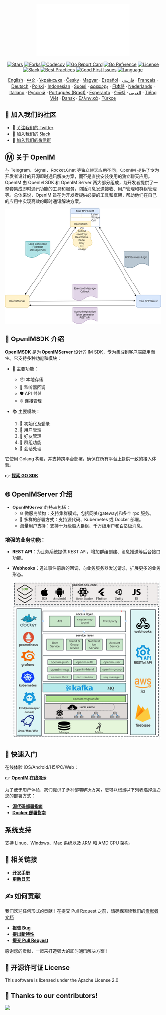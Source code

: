 <p align="center">
    <a href="https://openim.io">
        <img src="./assets/logo-gif/openim-logo.gif" width="60%" height="30%"/>
    </a>
</p>

<div align="center">

[![Stars](https://img.shields.io/github/stars/openimsdk/open-im-server?style=for-the-badge&logo=github&colorB=ff69b4)](https://github.com/openimsdk/open-im-server/stargazers)
[![Forks](https://img.shields.io/github/forks/openimsdk/open-im-server?style=for-the-badge&logo=github&colorB=blue)](https://github.com/openimsdk/open-im-server/network/members)
[![Codecov](https://img.shields.io/codecov/c/github/openimsdk/open-im-server?style=for-the-badge&logo=codecov&colorB=orange)](https://app.codecov.io/gh/openimsdk/open-im-server)
[![Go Report Card](https://goreportcard.com/badge/github.com/openimsdk/open-im-server?style=for-the-badge)](https://goreportcard.com/report/github.com/openimsdk/open-im-server)
[![Go Reference](https://img.shields.io/badge/Go%20Reference-blue.svg?style=for-the-badge&logo=go&logoColor=white)](https://pkg.go.dev/github.com/openimsdk/open-im-server/v3)
[![License](https://img.shields.io/badge/license-Apache--2.0-green?style=for-the-badge)](https://github.com/openimsdk/open-im-server/blob/main/LICENSE)
[![Slack](https://img.shields.io/badge/Slack-500%2B-blueviolet?style=for-the-badge&logo=slack&logoColor=white)](https://join.slack.com/t/openimsdk/shared_invite/zt-2ijy1ys1f-O0aEDCr7ExRZ7mwsHAVg9A)
[![Best Practices](https://img.shields.io/badge/Best%20Practices-purple?style=for-the-badge)](https://www.bestpractices.dev/projects/8045)
[![Good First Issues](https://img.shields.io/github/issues/openimsdk/open-im-server/good%20first%20issue?style=for-the-badge&logo=github)](https://github.com/openimsdk/open-im-server/issues?q=is%3Aissue+is%3Aopen+sort%3Aupdated-desc+label%3A%22good+first+issue%22)
[![Language](https://img.shields.io/badge/Language-Go-blue.svg?style=for-the-badge&logo=go&logoColor=white)](https://golang.org/)

<p align="center">
  <a href="./README.md">English</a> · 
  <a href="./README_zh_CN.md">中文</a> · 
  <a href="./docs/readme/README_uk.md">Українська</a> · 
  <a href="./docs/readme/README_cs.md">Česky</a> · 
  <a href="./docs/readme/README_hu.md">Magyar</a> · 
  <a href="./docs/readme/README_es.md">Español</a> · 
  <a href="./docs/readme/README_fa.md">فارسی</a> · 
  <a href="./docs/readme/README_fr.md">Français</a> · 
  <a href="./docs/readme/README_de.md">Deutsch</a> · 
  <a href="./docs/readme/README_pl.md">Polski</a> · 
  <a href="./docs/readme/README_id.md">Indonesian</a> · 
  <a href="./docs/readme/README_fi.md">Suomi</a> · 
  <a href="./docs/readme/README_ml.md">മലയാളം</a> · 
  <a href="./docs/readme/README_ja.md">日本語</a> · 
  <a href="./docs/readme/README_nl.md">Nederlands</a> · 
  <a href="./docs/readme/README_it.md">Italiano</a> · 
  <a href="./docs/readme/README_ru.md">Русский</a> · 
  <a href="./docs/readme/README_pt_BR.md">Português (Brasil)</a> · 
  <a href="./docs/readme/README_eo.md">Esperanto</a> · 
  <a href="./docs/readme/README_ko.md">한국어</a> · 
  <a href="./docs/readme/README_ar.md">العربي</a> · 
  <a href="./docs/readme/README_vi.md">Tiếng Việt</a> · 
  <a href="./docs/readme/README_da.md">Dansk</a> · 
  <a href="./docs/readme/README_el.md">Ελληνικά</a> · 
  <a href="./docs/readme/README_tr.md">Türkçe</a>
</p>

</div>

</p>

## :busts_in_silhouette: 加入我们的社区

- 💬 [关注我们的 Twitter](https://twitter.com/founder_im63606)
- 🚀 [加入我们的 Slack](https://join.slack.com/t/openimsdk/shared_invite/zt-2hljfom5u-9ZuzP3NfEKW~BJKbpLm0Hw)
- :eyes: [加入我们的微信群](https://openim-1253691595.cos.ap-nanjing.myqcloud.com/WechatIMG20.jpeg)

## Ⓜ️ 关于 OpenIM

与 Telegram、Signal、Rocket.Chat 等独立聊天应用不同，OpenIM 提供了专为开发者设计的开源即时通讯解决方案，而不是直接安装使用的独立聊天应用。OpenIM 由 OpenIM SDK 和 OpenIM Server 两大部分组成，为开发者提供了一整套集成即时通讯功能的工具和服务，包括消息发送接收、用户管理和群组管理等。总体来说，OpenIM 旨在为开发者提供必要的工具和框架，帮助他们在自己的应用中实现高效的即时通讯解决方案。

![App-OpenIM 关系](./docs/images/oepnim-design.png)

## 🚀 OpenIMSDK 介绍

**OpenIMSDK** 是为 **OpenIMServer** 设计的 IM SDK，专为集成到客户端应用而生。它支持多种功能和模块：

- 🌟 主要功能：

  - 📦 本地存储
  - 🔔 监听器回调
  - 🛡️ API 封装
  - 🌐 连接管理

- 📚 主要模块：
  1. 🚀 初始化及登录
  2. 👤 用户管理
  3. 👫 好友管理
  4. 🤖 群组功能
  5. 💬 会话处理

它使用 Golang 构建，并支持跨平台部署，确保在所有平台上提供一致的接入体验。

👉 **[探索 GO SDK](https://github.com/openimsdk/openim-sdk-core)**

## 🌐 OpenIMServer 介绍

- **OpenIMServer** 的特点包括：
  - 🌐 微服务架构：支持集群模式，包括网关(gateway)和多个 rpc 服务。
  - 🚀 多样的部署方式：支持源代码、Kubernetes 或 Docker 部署。
  - 海量用户支持：支持十万级超大群组，千万级用户和百亿级消息。

### 增强的业务功能：

- **REST API**：为业务系统提供 REST API，增加群组创建、消息推送等后台接口功能。

- **Webhooks**：通过事件前后的回调，向业务服务器发送请求，扩展更多的业务形态。

  ![整体架构](./docs/images/architecture-layers.png)

## :rocket: 快速入门

在线体验 iOS/Android/H5/PC/Web：

👉 **[OpenIM 在线演示](https://www.openim.io/en/commercial)**

为了便于用户体验，我们提供了多种部署解决方案，您可以根据以下列表选择适合您的部署方式：

- **[源代码部署指南](https://docs.openim.io/guides/gettingStarted/imSourceCodeDeployment)**
- **[Docker 部署指南](https://docs.openim.io/guides/gettingStarted/dockerCompose)**

## 系统支持

支持 Linux、Windows、Mac 系统以及 ARM 和 AMD CPU 架构。

## :link: 相关链接

- **[开发手册](https://docs.openim.io/)**
- **[更新日志](https://github.com/openimsdk/open-im-server/blob/main/CHANGELOG.md)**

## :writing_hand: 如何贡献

我们欢迎任何形式的贡献！在提交 Pull Request 之前，请确保阅读我们的[贡献者文档](https://github.com/openimsdk/open-im-server/blob/main/CONTRIBUTING.md)

- **[报告 Bug](https://github.com/openimsdk/open-im-server/issues/new?assignees=&labels=bug&template=bug_report.md&title=)**
- **[提出新特性](https://github.com/openimsdk/open-im-server/issues/new?assignees=&labels=enhancement&template=feature_request.md&title=)**
- **[提交 Pull Request](https://github.com/openimsdk/open-im-server/pulls)**

感谢您的贡献，一起来打造强大的即时通讯解决方案！

## :closed_book: 开源许可证 License

This software is licensed under the Apache License 2.0

## 🔮 Thanks to our contributors!

<a href="https://github.com/openimsdk/open-im-server/graphs/contributors">
  <img src="https://contrib.rocks/image?repo=openimsdk/open-im-server" />
</a>
